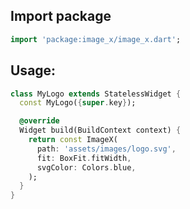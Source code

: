 ## Import package

```dart
import 'package:image_x/image_x.dart';
```

## Usage: 

```dart
class MyLogo extends StatelessWidget {
  const MyLogo({super.key});

  @override
  Widget build(BuildContext context) {
    return const ImageX(
      path: 'assets/images/logo.svg',
      fit: BoxFit.fitWidth,
      svgColor: Colors.blue,
    );
  }
}
```